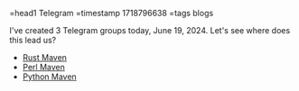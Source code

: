 =head1 Telegram
=timestamp 1718796638
=tags blogs

I've created 3 Telegram groups today, June 19, 2024. Let's see where does this lead us?

* [Rust Maven](https://t.me/+5P2gCQIWFaBkYmI0)
* [Perl Maven](https://t.me/+O9e6O9NFUCFhODhk)
* [Python Maven](https://t.me/+stsA0F0rzCAzYjlk)

